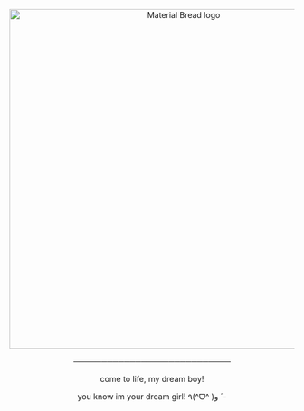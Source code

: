 <p align="center">
    <img width="600" src="https://github.com/user-attachments/assets/f197742a-7f41-4874-9c84-66d79dcef906" alt="Material Bread logo">
</p>

<p align="center">
────────────────────────────
</p>

<p align="center">
come to life, my dream boy!
</p>

<p align="center">
you know im your dream girl! ٩(^ᗜ^ )و ´-
</p>
